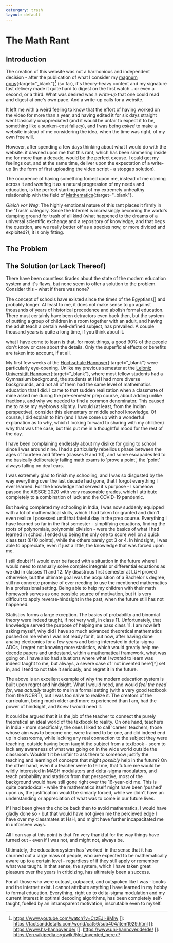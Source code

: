 ```yaml
---
catergory: trash
layout: default
---
```


# The Math Rant

## Introduction

The creation of this website was not a harmonious and independent decision - after the publication of what I consider my [magnum opus](https://www.youtube.com/watch?v=CrzEJI-8Miw){:target="_blank"}[^1] (so far), it's theory-heavy content and my signature fast delivery made it quite hard to digest on the first watch... or even a second, or a third. What was desired was a *write-up* that one could read and digest at one's own pace. And a write-up calls for a website.

It left me with a weird feeling to know that the effort of having worked on the video for more than a year, and having edited it for six days straight went basically unappreciated (and it would be unfair to expect it to be, something like a sunken-cost fallacy), and I was being *asked* to make a website instead of me considering the idea, when the time was right, of my own free will.

However, after spending a few days thinking about what I would do with the website. it dawned upon me that this rant, which has been simmering inside me for more than a decade, would be the perfect excuse. I could get my feelings out, and at the same time, deliver upon the expectation of a write-up (in the form of first uploading the video script - a stopgap solution).

The occurence of having something forced upon me, instead of me coming across it and *wanting* it as a natural progression of my needs and education, is the perfect starting point of my extremely unhealthy relationship with the field of [Mathematics](https://en.wikipedia.org/wiki/Mathematics){:target="_blank"}.

*Gleich vor Weg*: The highly emotional nature of this rant places it firmly in the 'Trash' category. Since the Internet is increasingly becoming the world's dumping ground for trash of all kind (what happened to the dreams of a universal scientific exchange and a repository of knowledge, and that begs the question, are we really better off as a species now, or more divided and exploited?), it is only fitting.

## The Problem



## The Solution (or Lack Thereof)

There have been countless tirades about the state of the modern education system and it's flaws, but none seem to offer a solution to the problem. Consider this - what if there was none?

The concept of schools have existed since the times of the Egyptians[] and probably longer. At least to me, it does not make sense to go against thousands of years of historical precedence and abolish formal education. There must certainly have been detractors even back then, but the system of putting a group of children in a room together with an adult, and having the adult teach a certain well-defined subject, has prevailed. A couple thousand years is quite a long time, if you think about it.

what I have come to learn is that, for most things, a good 90% of the people don't know or care about the details. Only the superficial effects or benefits are taken into account, if at all.

My first few weeks at the [Hochschule Hannover](https://www.hs-hannover.de/){:target="_blank"} were particularly eye-opening. Unlike my previous semester at the [Leibniz Universität Hannover](https://www.uni-hannover.de/de/){:target="_blank"}, where most fellow students had a Gymnasium background, the students at HsH had more diverse backgrounds, and not all of them had the same level of mathematics education that I did. I came to that sudden realization when a classmate of mine asked me during the pre-semester prep course, about adding unlike fractions, and why we needed to find a common denominator. This caused me to raise my eyebrows slightly. I would (at least, from the Indian perspective), consider this elementary or middle school knowledge. Of course, I did explain to him (and I have come up with a wonderful explanation as to why, which I looking forward to sharing with my children) why that was the case, but this put me in a thoughtful mood for the rest of the day.

I have been complaining endlessly about my dislike for going to school since I was around nine. I had a particularly rebellious phase between the ages of fourteen and fifteen (classes 9 and 10), and some escapades led to me basically deliberately failing math exams to 'prove a point', the 'point' always falling on deaf ears.

I was extremely glad to finish my schooling, and I was so disgusted by the way everything over the last decade had gone, that I forgot everything I ever learned. For the knowledge had served it's purpose - I somehow passed the AISSCE 2020 with very reasonable grades, which I attribute completely to a combination of luck and the COVID-19 pandemic.

But having completed my schooling in India, I was now suddenly equipped with a lot of mathematical skills, which I had taken for granted and didn't even realize I posessed until that fateful day in the prep course. Everything I have learned so far in the first semester - simplifying equations, finding the roots of polynomials, polynomial division - were the basics of what I had learned in school. I ended up being the only one to score well on a quick class test (8/10 points), while the others barely got 3 or 4. In hindsight, I was able to appreciate, even if just a little, the knowledge that was forced upon me.

I still doubt if I would ever be faced with a situation in the future where I would need to manually solve complex integrals or differential equations as we did in classes 11 and 12. My disastrous first semester at LUH proved otherwise, but the ultimate goal was the acquisition of a Bachelor's degree, still no concrete promise of ever needing to use the mentioned mathematics in a professional setting. Being able to help my children with their math homework serves as one possible source of motivation, but it is very difficult to apply reverse-hindsight in the past, when the future still has not happened.

Statistics forms a large exception. The basics of probability and binomial theory were indeed taught, if not very well, in class 11. Unfortunately, that knowledge served the purpose of helping me pass class 11. I am now left asking myself, why did I have so much advanced theoretical mathematics pushed on me when I was not ready for it, but now, after having done analog electronics for a few years and being interested in delta-sigma ADCs, I regret not knowing more statistics, which would greatly help me decode papers and undestand, within a mathematical framework, what was going on. I have also had situations where what I *wanted* to learn was indeed taught to me, but always, a severe case of 'not invented here'[^] set in, and I tend to not take it seriously, and regret it in the future.

The above is an excellent example of why the modern education system is built upon regret and hindsight. What I would need, and would *feel the need for*, was *actually* taught to me in a formal setting (with a very good textbook from the NCERT), but I was too naive to realize it. The creators of the curriculum, being much older and more experienced than I am, had the power of hindsight, and *knew* I would need it.

It could be argued that it is the job of the teacher to connect the purely theoretical an ideal world of the textbook to reality. On one hand, teachers in India - more specifically, the ones I liked to call 'career' teachers; those whose aim was to become one, were trained to be one, and did indeed end up in classrooms, while  lacking any real connection to the subject they were teaching, outside having been taught the subject from a textbook - seem to lack any awareness of what was going on in the wide world outside the classroom. Wouldn't it be unfair to ask them to somehow justify the teaching and learning of concepts that might *possibly* help in the future? On the other hand, even if a teacher were to tell me, that future me would be wildly interested in MASH modulators and delta-sigma modulators, and teach probability and statisics from that perspective, most of the background would have still gone right over the 16-year-old me. This is quite paradoxical - while the mathematics itself might have been 'pushed' upon us, the justification would be simiarly forced, while we didn't have an understanding or appreciation of what was to come in our future lives.

If I had been given the choice back then to avoid mathematics, I would have gladly done so - but that would have not given me the percieved edge I have over my classmates at HsH, and might have further incapacitated me in unforseen ways.

All I can say at this point is that I'm very thankful for the way things have turned out - even if I was not, and might not, always be.

Ultimately, the education system has 'worked' in the sense that it has churned out a large mass of people, who are expected to be mathematically aware up to a certain level - regardless of if they still apply or remember what was taught. In that sense, the system, which I have taken great pleasure over the years in criticizing, has ultimately been a success.

For all those who were outcast, outpaced, and outspoken like I was - books and the internet exist. I cannot attribute anything I have learned in my hobby to formal education. Everything, right up to delta-sigma modulation and my current interest in optimal decoding algorithms, has been completely self-taught, fuelled by an intransparent motivation, inscrutable even to myself.

[^1]: https://www.youtube.com/watch?v=CrzEJI-8Miw
[]: https://factsanddetails.com/world/cat56/sub404/item1929.html
[]: https://www.hs-hannover.de/
[]: https://www.uni-hannover.de/de/
[]: https://en.wikipedia.org/wiki/Not_invented_here

